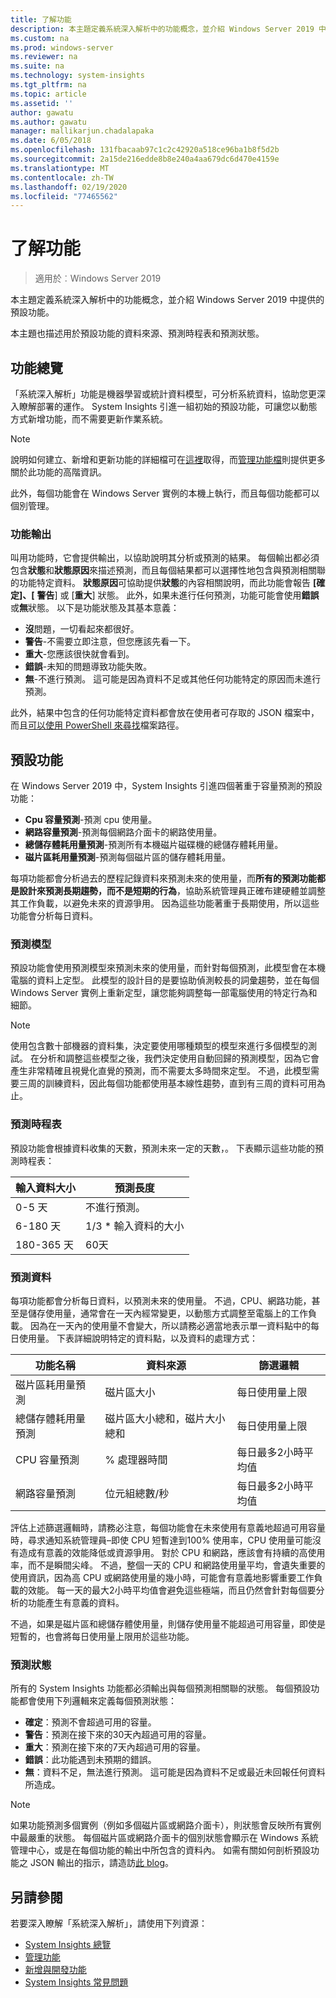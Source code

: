 ```yaml
---
title: 了解功能
description: 本主題定義系統深入解析中的功能概念，並介紹 Windows Server 2019 中提供的預設功能。
ms.custom: na
ms.prod: windows-server
ms.reviewer: na
ms.suite: na
ms.technology: system-insights
ms.tgt_pltfrm: na
ms.topic: article
ms.assetid: ''
author: gawatu
ms.author: gawatu
manager: mallikarjun.chadalapaka
ms.date: 6/05/2018
ms.openlocfilehash: 131fbacaab97c1c2c42920a518ce96ba1b8f5d2b
ms.sourcegitcommit: 2a15de216edde8b8e240a4aa679dc6d470e4159e
ms.translationtype: MT
ms.contentlocale: zh-TW
ms.lasthandoff: 02/19/2020
ms.locfileid: "77465562"
---
```

# <a name="understanding-capabilities"></a>了解功能

>適用於︰Windows Server 2019

本主題定義系統深入解析中的功能概念，並介紹 Windows Server 2019 中提供的預設功能。 

本主題也描述用於預設功能的資料來源、預測時程表和預測狀態。 

## <a name="capability-overview"></a>功能總覽
「系統深入解析」功能是機器學習或統計資料模型，可分析系統資料，協助您更深入瞭解部署的運作。 System Insights 引進一組初始的預設功能，可讓您以動態方式新增功能，而不需要更新作業系統。 

>[!NOTE]
>說明如何建立、新增和更新功能的詳細檔可在[這裡](adding-and-developing-capabilities.md)取得，而[管理功能檔](managing-capabilities.md)則提供更多關於此功能的高階資訊。

此外，每個功能會在 Windows Server 實例的本機上執行，而且每個功能都可以個別管理。

### <a name="capability-outputs"></a>功能輸出
叫用功能時，它會提供輸出，以協助說明其分析或預測的結果。 每個輸出都必須包含**狀態**和**狀態原因**來描述預測，而且每個結果都可以選擇性地包含與預測相關聯的功能特定資料。 **狀態原因**可協助提供**狀態**的內容相關說明，而此功能會報告 **[確定]、[** **警告**] 或 [**重大**] 狀態。 此外，如果未進行任何預測，功能可能會使用**錯誤**或**無**狀態。 以下是功能狀態及其基本意義： 

- **沒**問題，一切看起來都很好。
- **警告**-不需要立即注意，但您應該先看一下。 
- **重大**-您應該很快就會看到。 
- **錯誤**-未知的問題導致功能失敗。 
- **無**-不進行預測。 這可能是因為資料不足或其他任何功能特定的原因而未進行預測。 

此外，結果中包含的任何功能特定資料都會放在使用者可存取的 JSON 檔案中，而且[可以使用 PowerShell 來尋找](https://docs.microsoft.com/windows-server/manage/system-insights/managing-capabilities#retrieving-capability-results)檔案路徑。 

## <a name="default-capabilities"></a>預設功能
在 Windows Server 2019 中，System Insights 引進四個著重于容量預測的預設功能：

- **Cpu 容量預測**-預測 cpu 使用量。 
- **網路容量預測**-預測每個網路介面卡的網路使用量。 
- **總儲存體耗用量預測**-預測所有本機磁片磁碟機的總儲存體耗用量。 
- **磁片區耗用量預測**-預測每個磁片區的儲存體耗用量。

每項功能都會分析過去的歷程記錄資料來預測未來的使用量，而**所有的預測功能都是設計來預測長期趨勢，而不是短期的行為**，協助系統管理員正確布建硬體並調整其工作負載，以避免未來的資源爭用。 因為這些功能著重于長期使用，所以這些功能會分析每日資料。 

### <a name="forecasting-model"></a>預測模型
預設功能會使用預測模型來預測未來的使用量，而針對每個預測，此模型會在本機電腦的資料上定型。 此模型的設計目的是要協助偵測較長的詞彙趨勢，並在每個 Windows Server 實例上重新定型，讓您能夠調整每一部電腦使用的特定行為和細節。

>[!NOTE]
>使用包含數十部機器的資料集，決定要使用哪種類型的模型來進行多個模型的測試。 在分析和調整這些模型之後，我們決定使用自動回歸的預測模型，因為它會產生非常精確且視覺化直覺的預測，而不需要太多時間來定型。 不過，此模型需要三周的訓練資料，因此每個功能都使用基本線性趨勢，直到有三周的資料可用為止。

### <a name="forecasting-timelines"></a>預測時程表
預設功能會根據資料收集的天數，預測未來一定的天數，。 下表顯示這些功能的預測時程表：

| 輸入資料大小 | 預測長度 |
| --------------- | --------------- |
| 0-5 天 | 不進行預測。 |
| 6-180 天 | 1/3 * 輸入資料的大小 |
| 180-365 天 | 60天 | 

### <a name="forecasting-data"></a>預測資料
每項功能都會分析每日資料，以預測未來的使用量。 不過，CPU、網路功能，甚至是儲存使用量，通常會在一天內經常變更，以動態方式調整至電腦上的工作負載。 因為在一天內的使用量不會變大，所以請務必適當地表示單一資料點中的每日使用量。 下表詳細說明特定的資料點，以及資料的處理方式：


| 功能名稱 | 資料來源 | 篩選邏輯 |
| --------------- | -------------- | ---------------- |
 磁片區耗用量預測          | 磁片區大小                    | 每日使用量上限              
 總儲存體耗用量預測   | 磁片區大小總和，磁片大小總和              | 每日使用量上限             
 CPU 容量預測                | % 處理器時間  | 每日最多2小時平均值   
 網路容量預測         | 位元組總數/秒         | 每日最多2小時平均值  

評估上述篩選邏輯時，請務必注意，每個功能會在未來使用有意義地超過可用容量時，尋求通知系統管理員–即使 CPU 短暫達到100% 使用率，CPU 使用量可能沒有造成有意義的效能降低或資源爭用。 對於 CPU 和網路，應該會有持續的高使用率，而不是瞬間尖峰。 不過，整個一天的 CPU 和網路使用量平均，會遺失重要的使用資訊，因為高 CPU 或網路使用量的幾小時，可能會有意義地影響重要工作負載的效能。 每一天的最大2小時平均值會避免這些極端，而且仍然會針對每個要分析的功能產生有意義的資料。

不過，如果是磁片區和總儲存體使用量，則儲存使用量不能超過可用容量，即使是短暫的，也會將每日使用量上限用於這些功能。 

### <a name="forecasting-statuses"></a>預測狀態
所有的 System Insights 功能都必須輸出與每個預測相關聯的狀態。 每個預設功能都會使用下列邏輯來定義每個預測狀態：
- **確定**：預測不會超過可用的容量。
- **警告**：預測在接下來的30天內超過可用的容量。 
- **重大**：預測在接下來的7天內超過可用的容量。 
- **錯誤**：此功能遇到未預期的錯誤。 
- **無**：資料不足，無法進行預測。 這可能是因為資料不足或最近未回報任何資料所造成。

>[!NOTE]
>如果功能預測多個實例（例如多個磁片區或網路介面卡），則狀態會反映所有實例中最嚴重的狀態。 每個磁片區或網路介面卡的個別狀態會顯示在 Windows 系統管理中心，或是在每個功能的輸出中所包含的資料內。 如需有關如何剖析預設功能之 JSON 輸出的指示，請造訪[此 blog](https://aka.ms/systeminsights-mitigationscripts)。 


## <a name="see-also"></a>另請參閱
若要深入瞭解「系統深入解析」，請使用下列資源：

- [System Insights 總覽](overview.md)
- [管理功能](managing-capabilities.md)
- [新增與開發功能](adding-and-developing-capabilities.md)
- [System Insights 常見問題](faq.md)
